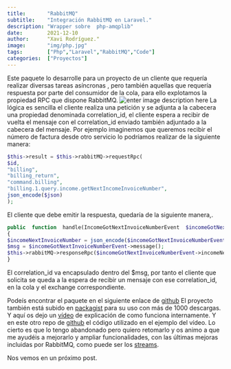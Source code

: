 ```yaml
---
title:       "RabbitMQ"
subtitle:    "Integración RabbitMQ en Laravel."
description: "Wrapper sobre  php-amqplib"
date:        2021-12-10
author:      "Xavi Rodríguez."
image:       "img/php.jpg"
tags:        ["Php","Laravel","RabbitMQ","Code"]
categories:  ["Proyectos"]
---
```



Este paquete lo desarrolle para un proyecto de un cliente que requería realizar diversas tareas asíncronas , pero también aquellas que requería respuesta por parte del consumidor de la cola, para ello explotamos la propiedad RPC que dispone RabbitMQ.
![enter image description here](https://www.rabbitmq.com/img/tutorials/python-six.png)
La lógica es sencilla el cliente realiza una petición y se adjunta a la cabecera una propiedad denominada correlation_id, el cliente espera a recibir de vuelta el mensaje con el correlation_id enviado también adjuntado a la cabecera del mensaje.
Por ejemplo imaginemos que queremos recibir el número de factura desde otro servicio  lo podríamos realizar de la siguiente manera:

```php
$this->result = $this->rabbitMQ->requestRpc(
$id,
"billing",
"billing_return",
"command.billing",
"billing.1.query.income.getNextIncomeInvoiceNumber",
json_encode($json)
);
```

El cliente que debe emitir la respuesta, quedaría de la siguiente manera,.
```php
public  function  handle(IncomeGotNextInvoiceNumberEvent  $incomeGotNextInvoiceNumberEvent)
{
$incomeNextInvoiceNumber = json_encode($incomeGotNextInvoiceNumberEvent->incomeNextInvoiceNumber());
$msg = $incomeGotNextInvoiceNumberEvent->message();
$this->rabbitMQ->responseRpc($incomeGotNextInvoiceNumberEvent->incomeNextInvoiceNumber(), $msg);
}
```
El correlation_id va encapsulado dentro del $msg, por tanto el cliente que solicita se queda a la espera de recibir un mensaje con ese correlation_id, en la cola y el exchange correspondiente.

Podeís encontrar el paquete en el siguiente enlace de [github](https://github.com/GeeksHubs/RabbitMQ)
El proyecto también está subido en [packagist](https://packagist.org/packages/geekshubs/rabbitmq) para su uso con más de 1000 descargas.
Y aquí os dejo un [vídeo](https://www.youtube.com/watch?v=wsMW1ylogl0) de explicación de como funciona internamente.
Y en este otro repo de [github](https://github.com/xavi78/rabbitmqinlaravel) el código utilizado en el ejemplo del vídeo.
Lo cierto es que lo tengo abandonado pero quiero retomarlo y os animo a que me ayudéis a mejorarlo y ampliar funcionalidades, con las últimas mejoras incluidas por RabbitMQ, como puede ser los [streams](https://blog.rabbitmq.com/posts/2021/07/rabbitmq-streams-overview).

Nos vemos en un próximo post.
